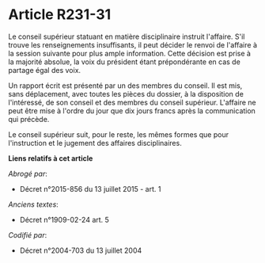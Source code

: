 # Article R231-31

Le conseil supérieur statuant en matière disciplinaire instruit l'affaire. S'il trouve les renseignements insuffisants, il
peut décider le renvoi de l'affaire à la session suivante pour plus ample information. Cette décision est prise à la majorité
absolue, la voix du président étant prépondérante en cas de partage égal des voix.

Un rapport écrit est présenté par un des membres du conseil. Il est mis, sans déplacement, avec toutes les pièces du dossier,
à la disposition de l'intéressé, de son conseil et des membres du conseil supérieur. L'affaire ne peut être mise à l'ordre du
jour que dix jours francs après la communication qui précède.

Le conseil supérieur suit, pour le reste, les mêmes formes que pour l'instruction et le jugement des affaires disciplinaires.

**Liens relatifs à cet article**

_Abrogé par_:

  - Décret n°2015-856 du 13 juillet 2015 - art. 1

_Anciens textes_:

  - Décret n°1909-02-24 art. 5

_Codifié par_:

  - Décret n°2004-703 du 13 juillet 2004
